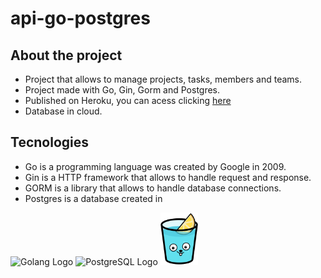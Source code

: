 # api-go-postgres

## About the project
- Project that allows to manage projects, tasks, members and teams.
- Project made with Go, Gin, Gorm and Postgres. 
- Published on Heroku, you can acess clicking <a href="https://api-go-projects.herokuapp.com/">here</a>
- Database in cloud.

## Tecnologies 
- Go is a programming language was created by Google in 2009.
- Gin is a HTTP framework that allows to handle request and response.
- GORM is a library that allows to handle database connections.
- Postgres is a database created in 

<div style="display: inline_block, align-items: center">
    <img alt="Golang Logo" height="70" width="70" src="https://cdn.jsdelivr.net/gh/devicons/devicon/icons/go/go-original-wordmark.svg" />
    <img alt="PostgreSQL Logo" height="70" width="60" src="https://cdn.jsdelivr.net/gh/devicons/devicon/icons/postgresql/postgresql-original.svg" />
    <img alt="PostgreSQL Logo" width="60" src="https://raw.githubusercontent.com/gin-gonic/logo/master/color.png" />
</div>